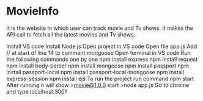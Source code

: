 # MovieInfo
It is the website in which user can track movie and Tv shows. It makes the API call to fetch all the latest movies and Tv shows.

Install VS code
Install Node js
Open project in VS code
Open file app.js
Add // at start of line 14 to comment mongoose 
Open terminal in VS code
Run the following commands one by one
npm install express
npm install request
npm install body-parser
npm install mongoose
npm install passport
npm install passport-local
npm install passport-local-mongoose
npm install express-session
npm install ejs
To run the project run command npm start
After running it will show >movie@1.0.0 start >node app.js
Go to chrome and type localhost:3001
